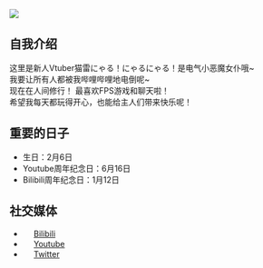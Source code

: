 ![](/logo.webp)

## 自我介绍

这里是新人Vtuber猫雷にゃる！にゃるにゃる！是电气小恶魔女仆哦~  
我要让所有人都被我哔哩哔哩地电倒呢~  
现在在人间修行！ 最喜欢FPS游戏和聊天啦！  
希望我每天都玩得开心，也能给主人们带来快乐呢！

## 重要的日子

- 生日：2月6日
- Youtube周年纪念日：6月16日
- Bilibili周年纪念日：1月12日

## 社交媒体

- <img src="/icon/bilibili.svg" width=15px /> [Bilibili](https://space.bilibili.com/697091119)
- <img src="/icon/youtube.svg" width=15px /> [Youtube](https://www.youtube.com/channel/UCbXXdwEVbVbXhosYKn0am6A)
- <img src="/icon/twitter.svg" width=15px /> [Twitter](https://twitter.com/NecoraNyaru)